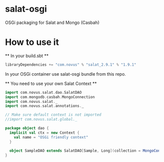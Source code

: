 salat-osgi
==========

OSGi packaging for Salat and Mongo (Casbah)

How to use it
=============

** In your build.sbt **
```scala
libraryDependencies += "com.novus" % "salat_2.9.1" % "1.9.1"
```
In your OSGi container use salat-osgi bundle from this repo.

** You need to use your own Salat Context **
```scala
import com.novus.salat.dao.SalatDAO
import com.mongodb.casbah.MongoConnection
import com.novus.salat._
import com.novus.salat.annotations._

// Make sure default context is not imported
//import com.novus.salat.global._

package object dao {
  implicit val ctx = new Context {
    val name = "OSGi friendly context"
  }
  
  object SampleDAO extends SalatDAO[Sample, Long](collection = MongoConnection()("sample-db")("sample-collection"))
}
```
